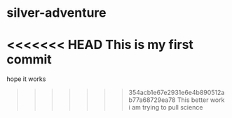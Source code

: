 # silver-adventure
<<<<<<< HEAD
This is my first commit
=======
hope it works
>>>>>>> 354acb1e67e2931e6e4b890512ab77a68729ea78
This better work
i am trying to pull science